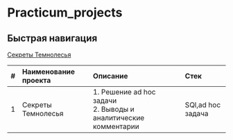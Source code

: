 # Practicum_projects
## Быстрая навигация 
[Секреты Темнолесья](#Проект-«Секреты-Темнолесья»)

|#|Наименование проекта|Описание|Стек|
|:-|:-|:-|:-|
|1|Секреты Темнолесья|1. Решение ad hoc задачи<br> 2. Выводы и аналитические комментарии|SQl,ad hoc задача



